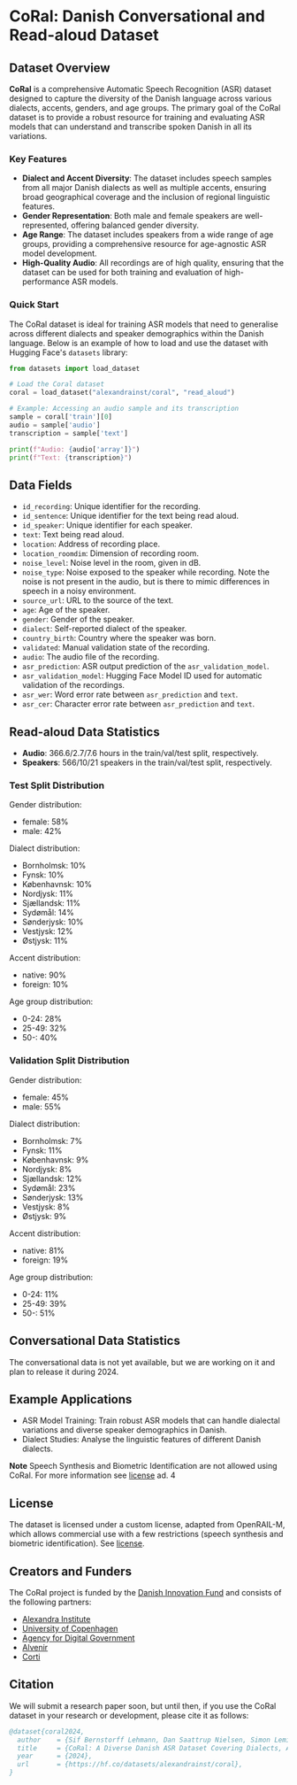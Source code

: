 # CoRal: Danish Conversational and Read-aloud Dataset

## Dataset Overview

**CoRal** is a comprehensive Automatic Speech Recognition (ASR) dataset designed to
capture the  diversity of the Danish language across various dialects, accents, genders,
and age groups. The primary goal of the CoRal dataset is to provide a robust resource
for training and evaluating ASR models that can understand and transcribe spoken Danish
in all its variations.

### Key Features

- **Dialect and Accent Diversity**: The dataset includes speech samples from all major
  Danish dialects as well as multiple accents, ensuring broad geographical coverage and
  the inclusion of regional linguistic features.
- **Gender Representation**: Both male and female speakers are well-represented,
  offering balanced gender diversity.
- **Age Range**: The dataset includes speakers from a wide range of age groups,
  providing a comprehensive resource for age-agnostic ASR model development.
- **High-Quality Audio**: All recordings are of high quality, ensuring that the dataset
  can be used for both training and evaluation of high-performance ASR models.

### Quick Start

The CoRal dataset is ideal for training ASR models that need to generalise across
different dialects and speaker demographics within the Danish language. Below is an
example of how to load and use the dataset with Hugging Face's `datasets` library:

```python
from datasets import load_dataset

# Load the Coral dataset
coral = load_dataset("alexandrainst/coral", "read_aloud")

# Example: Accessing an audio sample and its transcription
sample = coral['train'][0]
audio = sample['audio']
transcription = sample['text']

print(f"Audio: {audio['array']}")
print(f"Text: {transcription}")
```


## Data Fields

- `id_recording`: Unique identifier for the recording.
- `id_sentence`: Unique identifier for the text being read aloud.
- `id_speaker`: Unique identifier for each speaker.
- `text`: Text being read aloud.
- `location`: Address of recording place.
- `location_roomdim`: Dimension of recording room.
- `noise_level`: Noise level in the room, given in dB.
- `noise_type`: Noise exposed to the speaker while recording. Note the noise is not
  present in the audio, but is there to mimic differences in speech in a noisy
  environment.
- `source_url`: URL to the source of the text.
- `age`: Age of the speaker.
- `gender`: Gender of the speaker.
- `dialect`: Self-reported dialect of the speaker.
- `country_birth`: Country where the speaker was born.
- `validated`: Manual validation state of the recording.
- `audio`: The audio file of the recording.
- `asr_prediction`: ASR output prediction of the `asr_validation_model`.
- `asr_validation_model`: Hugging Face Model ID used for automatic validation of the
  recordings.
- `asr_wer`: Word error rate between `asr_prediction` and `text`.
- `asr_cer`: Character error rate between `asr_prediction` and `text`.


## Read-aloud Data Statistics

- **Audio**: 366.6/2.7/7.6 hours in the train/val/test split, respectively.
- **Speakers**: 566/10/21 speakers in the train/val/test split, respectively.

### Test Split Distribution

Gender distribution:
  - female: 58%
  - male: 42%

Dialect distribution:
  - Bornholmsk: 10%
  - Fynsk: 10%
  - Københavnsk: 10%
  - Nordjysk: 11%
  - Sjællandsk: 11%
  - Sydømål: 14%
  - Sønderjysk: 10%
  - Vestjysk: 12%
  - Østjysk: 11%

Accent distribution:
- native: 90%
- foreign: 10%

Age group distribution:
  - 0-24: 28%
  - 25-49: 32%
  - 50-: 40%

### Validation Split Distribution

Gender distribution:
- female: 45%
- male: 55%

Dialect distribution:
- Bornholmsk: 7%
- Fynsk: 11%
- Københavnsk: 9%
- Nordjysk: 8%
- Sjællandsk: 12%
- Sydømål: 23%
- Sønderjysk: 13%
- Vestjysk: 8%
- Østjysk: 9%

Accent distribution:
- native: 81%
- foreign: 19%

Age group distribution:
- 0-24: 11%
- 25-49: 39%
- 50-: 51%


## Conversational Data Statistics

The conversational data is not yet available, but we are working on it and plan to
release it during 2024.


## Example Applications
- ASR Model Training: Train robust ASR models that can handle dialectal variations and
  diverse speaker demographics in Danish.
- Dialect Studies: Analyse the linguistic features of different Danish dialects.

**Note** Speech Synthesis and Biometric Identification are not allowed using CoRal. For
more information see
[license](https://huggingface.co/datasets/alexandrainst/coral/blob/main/LICENSE) ad. 4


## License
The dataset is licensed under a custom license, adapted from OpenRAIL-M, which allows
commercial use with a few restrictions (speech synthesis and biometric identification).
See [license](https://huggingface.co/datasets/alexandrainst/coral/blob/main/LICENSE).


## Creators and Funders
The CoRal project is funded by the [Danish Innovation
Fund](https://innovationsfonden.dk/) and consists of the following partners:

- [Alexandra Institute](https://alexandra.dk/)
- [University of Copenhagen](https://www.ku.dk/)
- [Agency for Digital Government](https://digst.dk/)
- [Alvenir](https://www.alvenir.ai/)
- [Corti](https://www.corti.ai/)


## Citation
We will submit a research paper soon, but until then, if you use the CoRal dataset in
your research or development, please cite it as follows:

```bibtex
@dataset{coral2024,
  author    = {Sif Bernstorff Lehmann, Dan Saattrup Nielsen, Simon Leminen Madsen, Anders Jess Pedersen, Anna Katrine van Zee and Torben Blach},
  title     = {CoRal: A Diverse Danish ASR Dataset Covering Dialects, Accents, Genders, and Age Groups},
  year      = {2024},
  url       = {https://hf.co/datasets/alexandrainst/coral},
}
```
